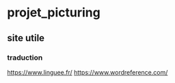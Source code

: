# projet_picturing

## site utile
### traduction
https://www.linguee.fr/
https://www.wordreference.com/
